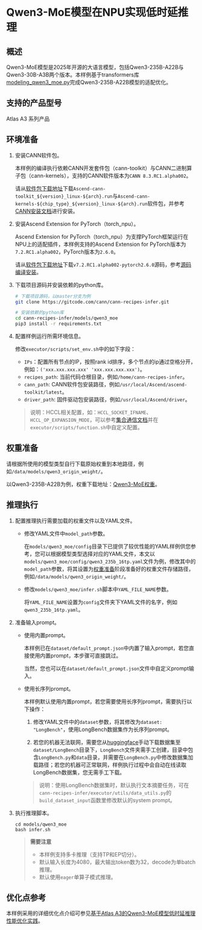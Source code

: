 #  Qwen3-MoE模型在NPU实现低时延推理

## 概述
Qwen3-MoE模型是2025年开源的大语言模型，包括Qwen3-235B-A22B与Qwen3-30B-A3B两个版本。本样例基于transformers库[modeling_qwen3_moe.py](https://github.com/huggingface/transformers/blob/v4.53.0/src/transformers/models/qwen3_moe/modeling_qwen3_moe.py)完成Qwen3-235B-A22B模型的适配优化。


## 支持的产品型号
<term>Atlas A3 系列产品</term>

## 环境准备

1. 安装CANN软件包。

   本样例的编译执行依赖CANN开发套件包（cann-toolkit）与CANN二进制算子包（cann-kernels），支持的CANN软件版本为`CANN 8.3.RC1.alpha002`。

   请从[软件包下载地址](https://www.hiascend.com/developer/download/community/result?module=cann&cann=8.3.RC1.alpha002)下载`Ascend-cann-toolkit_${version}_linux-${arch}.run`与`Ascend-cann-kernels-${chip_type}_${version}_linux-${arch}.run`软件包，并参考[CANN安装文档](https://www.hiascend.com/document/detail/zh/CANNCommunityEdition/83RC1alpha002/softwareinst/instg/instg_0001.html?Mode=PmIns&OS=Debian&Software=cannToolKit)进行安装。

2. 安装Ascend Extension for PyTorch（torch_npu）。

   Ascend Extension for PyTorch（torch_npu）为支撑PyTorch框架运行在NPU上的适配插件，本样例支持的Ascend Extension for PyTorch版本为`7.2.RC1.alpha002`，PyTorch版本为`2.6.0`。

   请从[软件包下载地址](https://gitee.com/ascend/pytorch/tree/v7.2.RC1.alpha002-pytorch2.6.0)下载`v7.2.RC1.alpha002-pytorch2.6.0`源码，参考[源码编译安装](https://www.hiascend.com/document/detail/zh/Pytorch/710/configandinstg/instg/insg_0005.html)。

3. 下载项目源码并安装依赖的python库。
    ```bash
    # 下载项目源码，以master分支为例
    git clone https://gitcode.com/cann/cann-recipes-infer.git

    # 安装依赖的python库
    cd cann-recipes-infer/models/qwen3_moe
    pip3 install -r requirements.txt
    ```

4. 配置样例运行所需环境信息。

   修改`executor/scripts/set_env.sh`中的如下字段：
   - `IPs`：配置所有节点的IP，按照rank id排序，多个节点的ip通过空格分开，例如：`('xxx.xxx.xxx.xxx' 'xxx.xxx.xxx.xxx')`。
   - `recipes_path`: 当前代码仓根目录，例如`/home/cann-recipes-infer`。
   - `cann_path`: CANN软件包安装路径，例如`/usr/local/Ascend/ascend-toolkit/latest`。
   - `driver_path`: 固件驱动包安装路径，例如`/usr/local/Ascend/driver`。
    > 说明：HCCL相关配置，如：`HCCL_SOCKET_IFNAME`、`HCCL_OP_EXPANSION_MODE`，可以参考[集合通信文档](https://www.hiascend.com/document/detail/zh/CANNCommunityEdition/83RC1alpha002/maintenref/envvar/envref_07_0001.html#ZH-CN_TOPIC_0000002449945377__section163522499503)并在`executor/scripts/function.sh`中自定义配置。

## 权重准备

请根据所使用的模型类型自行下载原始权重到本地路径，例如`/data/models/qwen3_origin_weight/`。

以Qwen3-235B-A22B为例，权重下载地址：[Qwen3-MoE权重](https://huggingface.co/Qwen/Qwen3-235B-A22B/tree/main)。

## 推理执行

1. 配置推理执行需要加载的权重文件以及YAML文件。

   - 修改YAML文件中`model_path`参数。

     在`models/qwen3_moe/config`目录下已提供了较优性能的YAML样例供您参考，您可以根据模型类型选择对应的YAML文件，本文以`models/qwen3_moe/config/qwen3_235b_16tp.yaml`文件为例，修改其中的`model_path`参数，将其设置为[权重准备](#权重准备)阶段准备好的权重文件存储路径，例如`/data/models/qwen3_origin_weight/`。

   - 修改`models/qwen3_moe/infer.sh`脚本中`YAML_FILE_NAME`参数。

     将`YAML_FILE_NAME`设置为`config`文件夹下YAML文件的名字，例如`qwen3_235b_16tp.yaml`。

2. 准备输入prompt。

   - 使用内置prompt。

     本样例已在`dataset/default_prompt.json`中内置了输入prompt，若您直接使用内置prompt，本步骤可直接跳过。

     当然，您也可以在`dataset/default_prompt.json`文件中自定义prompt输入。

   - 使用长序列prompt。

     本样例默认使用内置prompt，若您需要使用长序列prompt，需要执行以下操作：

     1. 修改YAML文件中的`dataset`参数，将其修改为`dataset: "LongBench"`，使用LongBench数据集作为长序列prompt。

     2. 若您的机器无法联网，需要您从[huggingface](http://huggingface.co/datasets/zai-org/LongBench/tree/main)手动下载数据集至`dataset/LongBench`目录下，`LongBench`文件夹需手工创建，目录中包含`LongBench.py`和`data`目录，并需要在`LongBench.py`中修改数据集加载路径；若您的机器可正常联网，样例执行过程中会自动在线读取LongBench数据集，您无需手工下载。
      > 说明：使用LongBench数据集时，默认执行文本摘要任务，可在`cann-recipes-infer/executor/utils/data_utils.py`的`build_dataset_input`函数里修改默认的system prompt。


2. 执行推理脚本。

   ```shell
   cd models/qwen3_moe
   bash infer.sh
   ```

   > **需要注意**
   > - 本样例支持多卡推理（支持TP和EP切分）。
   > - 默认输入长度为4080，最大输出token数为32，decode为单batch推理。
   > - 默认使用`eager`单算子模式推理。

## 优化点参考

本样例采用的详细优化点介绍可参见[基于Atlas A3的Qwen3-MoE模型低时延推理性能优化实践](../../docs/qwen3_moe_optimization.md)。